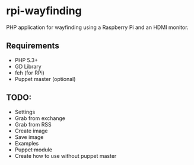 rpi-wayfinding
==============

PHP application for wayfinding using a Raspberry Pi and an HDMI monitor.

Requirements
-------------------------

 * PHP 5.3+
 * GD Library
 * feh (for RPi)
 * Puppet master (optional)
 
TODO:
-------------------------

- Settings
- Grab from exchange
- Grab from RSS
- Create image
- Save image
- Examples
- ~~Puppet module~~
- Create how to use without puppet master
